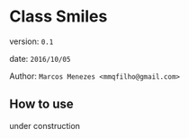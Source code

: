 # Class Smiles
version: `0.1`

date: `2016/10/05`

Author: `Marcos Menezes <mmqfilho@gmail.com>`



## How to use

under construction
